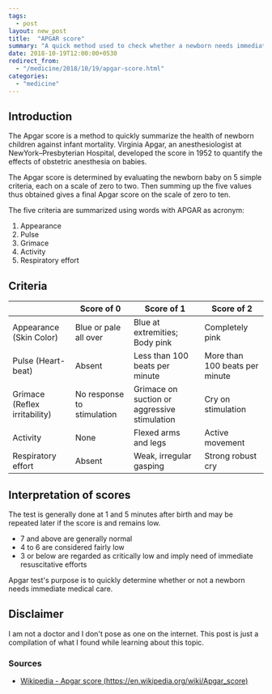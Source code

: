```yaml
---
tags:
  - post
layout: new_post
title:  "APGAR score"
summary: "A quick method used to check whether a newborn needs immediate medical care."
date: 2018-10-19T12:00:00+0530
redirect_from:
  - "/medicine/2018/10/19/apgar-score.html"
categories: 
  - "medicine"
---
```


## Introduction

The Apgar score is a method to quickly summarize the health of newborn children against infant mortality. Virginia Apgar, an anesthesiologist at NewYork–Presbyterian Hospital, developed the score in 1952 to quantify the effects of obstetric anesthesia on babies.

The Apgar score is determined by evaluating the newborn baby on 5 simple criteria, each on a scale of zero to two. Then summing up the five values thus obtained gives a final Apgar score on the scale of zero to ten.

The five criteria are summarized using words with APGAR as acronym:
1. Appearance
2. Pulse
3. Grimace
4. Activity
5. Respiratory effort

## Criteria

|                               | Score of 0                 | Score of 1                                   | Score of 2                     |
|-------------------------------|----------------------------|----------------------------------------------|--------------------------------|
| Appearance (Skin Color)       | Blue or pale all over      | Blue at extremities; Body pink               | Completely pink                |
| Pulse (Heart-beat)            | Absent                     | Less than 100 beats per minute               | More than 100 beats per minute |
| Grimace (Reflex irritability) | No response to stimulation | Grimace on suction or aggressive stimulation | Cry on stimulation             |
| Activity                      | None                       | Flexed arms and legs                         | Active movement                |
| Respiratory effort            | Absent                     | Weak, irregular gasping                      | Strong robust cry              |

## Interpretation of scores

The test is generally done at 1 and 5 minutes after birth and may be repeated later if the score is and remains low.

- 7 and above are generally normal
- 4 to 6 are considered fairly low
- 3 or below are regarded as critically low and imply need of immediate resuscitative efforts

Apgar test's purpose is to quickly determine whether or not a newborn needs immediate medical care.

## Disclaimer

I am not a doctor and I don't pose as one on the internet. This post is just a compilation of what I found while learning about this topic.

### Sources

- [Wikipedia - Apgar score (https://en.wikipedia.org/wiki/Apgar_score)][source-wikipedia-apgar-score]

[source-wikipedia-apgar-score]: https://en.wikipedia.org/wiki/Apgar_score

